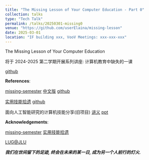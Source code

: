 ```yaml
---
title: "The Missing Lesson of Your Computer Education - Part 0"
collection: talks
type: "Tech Talk"
permalink: /talks/20250301-missing0
venue: "https://github.com/userElaina/missing-lesson"
date: 2025-03-01
location: "IF building xxx, VooV Meetings: xxx-xxx-xxx"
---
```


The Missing Lesson of Your Computer Education

将于 2024-2025 第二学期开展系列讲座: 计算机教育中缺失的一课

[github](https://github.com/userElaina/missing-lesson)

**References**:

[missing-semester](https://missing.csail.mit.edu/)
[中文版](https://missing-semester-cn.github.io/)
[github](https://github.com/missing-semester/missing-semester)

[实用技能拾遗](https://slides.tonycrane.cc/PracticalSkillsTutorial/)
[github](https://github.com/TonyCrane/PracticalSkillsTutorial)

面向人工智能研究的计算机技能分享(旧项目)
[讲义](https://github.com/workelaina/docs-talk0)
[ppt](https://github.com/mscelaina/ppt-talk0)

**Acknowledgements**:

[missing-semester](https://missing.csail.mit.edu/)
[实用技能拾遗](https://slides.tonycrane.cc/PracticalSkillsTutorial/)

[LUG@JLU](https://jlulug.org/)

***我们在世间留下的足迹, 终会在未来的某一日, 成为另一个人前行的灯火.***
